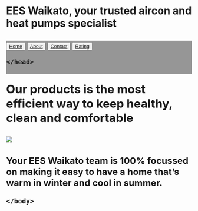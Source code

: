 <!DOCTYPE html>
<title>EES Official</title>


<h1><a>EES Waikato, your trusted aircon and heat pumps specialist </a></h1>

<html>
<head>
<!-- this tells the computer that it is a website-->

  <meta name="viewport" content="width=device-width, initial-scale=1">
<!-- Our head tag is where we set our character se, and create links or paths to files we will be using -->

<head>
<!-- sets character set to Unicode -->
<meta charset = "utf-8">

<!--links to the css path-->

<link rel="stylesheet" type="text/css" href="style.css">

<!-- Name the Webpage-->




<nav style="height:90px;background:rgb( 150, 150, 150 );"><p> <h1><div class="topnavbar">


 <button class="btn"><link><a href="index.html">Home</a></link></button>
	<button class="btn"><link><a href="about.html">About</a></link></button>
	<button class="btn"><link><a href="contact.html">Contact</a></link></button>
<button class="btn"><link><a href="https://www.nocowboys.co.nz/businesses/ees-energy-efficient-solutions-ltd">Rating</a></link></button>

	</head>
</html>


<div id="wrapper">
<body>
          <h2><p>Our products is the most efficient way to keep healthy, clean and comfortable </p></h2>

<!-- This is a code that imports an image of EES van that shows people what to expect when they give service -->
<img src="file:///C:/Users/cjsch/Downloads/EES_female_Van_vector_004.jpg.webp">

<h3> Your EES Waikato team is 100% focussed on making it easy to have a home that’s warm in winter and cool in summer.</h3>



	</body>
